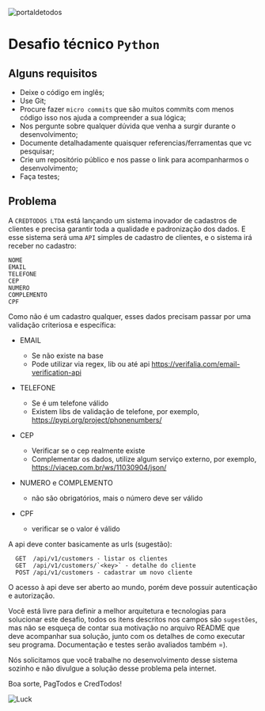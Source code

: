 ![portaldetodos](https://cartaodetodos.com.br/assets/images/logo.png)

Desafio técnico `Python`
========================

Alguns requisitos
-----------------
  - Deixe o código em inglês;
  - Use Git;
  - Procure fazer `micro commits` que são muitos commits com menos código isso nos ajuda a compreender a sua lógica;
  - Nos pergunte sobre qualquer dúvida que venha a surgir durante o desenvolvimento;
  - Documente detalhadamente quaisquer referencias/ferramentas que vc pesquisar;
  - Crie um repositório público e nos passe o link para acompanharmos o desenvolvimento;
  - Faça testes;

Problema
--------

A `CREDTODOS LTDA` está lançando um sistema inovador de cadastros de clientes e precisa garantir toda a qualidade e padronização dos dados.
E esse sistema será uma `API` simples de cadastro de clientes, e o sistema irá receber no cadastro:
```shell
NOME
EMAIL
TELEFONE
CEP
NUMERO
COMPLEMENTO
CPF
```

Como não é um cadastro qualquer, esses dados precisam passar por uma validação criteriosa e específica:

- EMAIL
  - Se não existe na base
  - Pode utilizar via regex, lib ou até api https://verifalia.com/email-verification-api

- TELEFONE
  - Se é um telefone válido
  - Existem libs de validação de telefone, por exemplo, https://pypi.org/project/phonenumbers/

- CEP
  - Verificar se o cep realmente existe
  - Complementar os dados, utilize algum serviço externo, por exemplo, https://viacep.com.br/ws/11030904/json/

- NUMERO e COMPLEMENTO
  - não são obrigatórios, mais o número deve ser válido

- CPF
  - verificar se o valor é válido

A api deve conter basicamente as urls (sugestão):
```shell
  GET  /api/v1/customers - listar os clientes
  GET  /api/v1/customers/`<key>` - detalhe do cliente
  POST /api/v1/customers - cadastrar um novo cliente
```

O acesso à api deve ser aberto ao mundo, porém deve possuir autenticação e autorização.

Você está livre para definir a melhor arquitetura e tecnologias para solucionar este desafio, todos os itens descritos nos campos são `sugestões`, mas não se esqueça de contar sua motivação no arquivo README que deve acompanhar sua solução, junto com os detalhes de como executar seu programa. Documentação e testes serão avaliados também =).

Nós solicitamos que você trabalhe no desenvolvimento desse sistema sozinho e não divulgue a solução desse problema pela internet.

Boa sorte,
PagTodos e CredTodos!

![Luck](https://media.tenor.com/images/e026ce9d75219c8d82277ddf0558ee2b/tenor.gif)
